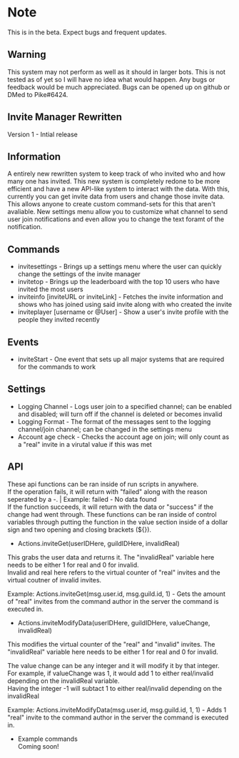 # Note
This is in the beta. Expect bugs and frequent updates.

## Warning
This system may not perform as well as it should in larger bots. This is not tested as of yet so I will have no idea what would happen. Any bugs or feedback would be much appreciated. Bugs can be opened up on github or DMed to Pike#6424.

## Invite Manager Rewritten
Version 1 - Intial release  
  
## Information
A entirely new rewritten system to keep track of who invited who and how many one has invited. This new system is completely redone to be more efficient and have a new API-like system to interact with the data. With this, currently you can get invite data from users and change those invite data. This allows anyone to create custom command-sets for this that aren't avaliable. New settings menu allow you to customize what channel to send user join notifications and even allow you to change the text foramt of the notification.

## Commands  
- invitesettings - Brings up a settings menu where the user can quickly change the settings of the invite manager  
- invitetop - Brings up the leaderboard with the top 10 users who have invited the most users  
- inviteinfo [inviteURL or inviteLink] - Fetches the invite information and shows who has joined using said invite along with who created the invite  
- inviteplayer [username or @User] - Show a user's invite profile with the people they invited recently  

## Events  
- inviteStart - One event that sets up all major systems that are required for the commands to work  
  
## Settings
- Logging Channel - Logs user join to a specified channel; can be enabled and disabled; will turn off if the channel is deleted or becomes invalid   
- Logging Format - The format of the messages sent to the logging channel/join channel; can be changed in the settings menu  
- Account age check - Checks the account age on join; will only count as a "real" invite in a virutal value if this was met  

## API
These api functions can be ran inside of run scripts in anywhere.  
If the operation fails, it will return with "failed" along with the reason seperated by a -. | Example: failed - No data found  
If the function succeeds, it will return with the data or "success" if the change had went through. 
These functions can be ran inside of control variables through putting the function in the value section inside of a dollar sign and two opening and closing brackets (${}).  
  
- Actions.inviteGet(userIDHere, guildIDHere, invalidReal)  
  
This grabs the user data and returns it. The "invalidReal" variable here needs to be either 1 for real and 0 for invalid.  
Invalid and real here refers to the virtual counter of "real" invites and the virtual coutner of invalid invites.  
  
Example: Actions.inviteGet(msg.user.id, msg.guild.id, 1) - Gets the amount of "real" invites from the command author in the server the command is executed in.
  
- Actions.inviteModifyData(userIDHere, guildIDHere, valueChange, invalidReal)  
  
This modifies the virtual counter of the "real" and "invalid" invites. The "invalidReal" variable here needs to be either 1 for real and 0 for invalid.  
  
The value change can be any integer and it will modify it by that integer.   
For example, if valueChange was 1, it would add 1 to either real/invalid depending on the invalidReal variable.   
Having the integer -1 will subtact 1 to either real/invalid depending on the invalidReal  
  
Example: Actions.inviteModifyData(msg.user.id, msg.guild.id, 1, 1) - Adds 1 "real" invite to the command author in the server the command is executed in.  
  
- Example commands   
Coming soon!  


